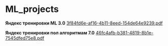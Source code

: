 # ML_projects

**Яндекс тренировки ML 3.0**
[3f84fd6e-af16-4b11-8eed-154de64e9239.pdf](https://github.com/user-attachments/files/20389132/3f84fd6e-af16-4b11-8eed-154de64e9239.pdf)

**Яндекс тренировки пол алгоритмам 7.0**
[46fc4afb-b381-4819-8b1e-7545dfed75e8.pdf](https://github.com/user-attachments/files/20389404/46fc4afb-b381-4819-8b1e-7545dfed75e8.pdf)
